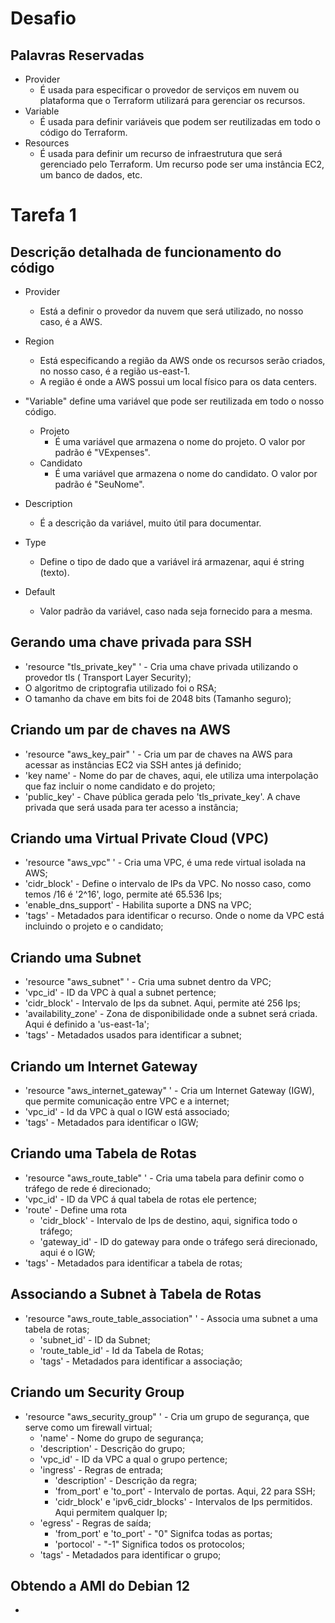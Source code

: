 # Desafio

## Palavras Reservadas

   - Provider
      - É usada para especificar o provedor de serviços em nuvem ou plataforma que o Terraform utilizará para gerenciar os recursos.
   - Variable
      - É usada para definir variáveis que podem ser reutilizadas em todo o código do Terraform.
   - Resources
      - É usada para definir um recurso de infraestrutura que será gerenciado pelo Terraform. Um recurso pode ser uma instância EC2, um banco de dados, etc.

# Tarefa 1

## Descrição detalhada de funcionamento do código

- Provider
   - Está a definir o provedor da nuvem que será utilizado, no nosso caso, é a AWS.
     
- Region
   - Está especificando a região da AWS onde os recursos serão criados, no nosso caso, é a região us-east-1.
   - A região é onde a AWS possui um local físico para os data centers.


- "Variable" define uma variável que pode ser reutilizada em todo o nosso código.
    - Projeto
      - É uma variável que armazena o nome do projeto. O valor por padrão é "VExpenses".
    - Candidato
      - É uma variável que armazena o nome do candidato. O valor por padrão é "SeuNome".

- Description
  - É a descrição da variável, muito útil para documentar.

- Type
  - Define o tipo de dado que a variável irá armazenar, aqui é string (texto).

- Default
  - Valor padrão da variável, caso nada seja fornecido para a mesma.

## Gerando uma chave privada para SSH
   - 'resource "tls_private_key" ' - Cria uma chave privada utilizando o provedor tls ( Transport Layer Security);
   - O algoritmo de criptografia utilizado foi o RSA;
   - O tamanho da chave em bits foi de 2048 bits (Tamanho seguro);
## Criando um par de chaves na AWS
   - 'resource "aws_key_pair" ' - Cria um par de chaves na AWS para acessar as instâncias EC2 via SSH antes já definido;
   - 'key name' - Nome do par de chaves, aqui, ele utiliza uma interpolação que faz incluir o nome candidato e do projeto;
   - 'public_key' - Chave pública gerada pelo 'tls_private_key'. A chave privada que será usada para ter acesso a instância;
## Criando uma Virtual Private Cloud (VPC)
   - 'resource "aws_vpc" ' - Cria uma VPC, é uma rede virtual isolada na AWS;
   - 'cidr_block' - Define o intervalo de IPs da VPC. No nosso caso, como temos /16 é '2^16', logo, permite até 65.536 Ips;
   - 'enable_dns_support' - Habilita suporte a DNS na VPC;
   - 'tags' - Metadados para identificar o recurso. Onde o nome da VPC está incluindo o projeto e o candidato;
## Criando uma Subnet
   - 'resource "aws_subnet" ' - Cria uma subnet dentro da VPC;
   - 'vpc_id' - ID da VPC à qual a subnet pertence;
   - 'cidr_block' - Intervalo de Ips da subnet. Aqui, permite até 256 Ips;
   - 'availability_zone' - Zona de disponibilidade onde a subnet será criada. Aqui é definido a 'us-east-1a';
   - 'tags' - Metadados usados para identificar a subnet;
## Criando um Internet Gateway
   - 'resource "aws_internet_gateway" ' - Cria um Internet Gateway (IGW), que permite comunicação entre VPC e a internet;
   - 'vpc_id' - Id da VPC à qual o IGW está associado;
   - 'tags' - Metadados para identificar o IGW;
## Criando uma Tabela de Rotas
   - 'resource "aws_route_table" ' - Cria uma tabela para definir como o tráfego de rede é direcionado;
   - 'vpc_id' - ID da VPC á qual tabela de rotas ele pertence;
   - 'route' - Define uma rota
     - 'cidr_block' - Intervalo de Ips de destino, aqui, significa todo o tráfego;
     - 'gateway_id' - ID do gateway para onde o tráfego será direcionado, aqui é o IGW;
   - 'tags' - Metadados para identificar a tabela de rotas;
## Associando a Subnet à Tabela de Rotas
   - 'resource "aws_route_table_association" ' - Associa uma subnet a uma tabela de rotas;
     - 'subnet_id' - ID da Subnet;
     - 'route_table_id' - Id da Tabela de Rotas;
     - 'tags' - Metadados para identificar a associação;
## Criando um Security Group
   - 'resource "aws_security_group" ' - Cria um grupo de segurança, que serve como um firewall virtual;
      - 'name' - Nome do grupo de segurança;
      - 'description' - Descrição do grupo;
      - 'vpc_id' - ID da VPC a qual o grupo pertence;
      - 'ingress' - Regras de entrada;
         - 'description' - Descrição da regra;
         - 'from_port' e 'to_port' - Intervalo de portas. Aqui, 22 para SSH;
         - 'cidr_block' e 'ipv6_cidr_blocks' - Intervalos de Ips permitidos. Aqui permitem qualquer Ip;
      - 'egress' - Regras de saída;
          - 'from_port' e 'to_port' - "0" Signifca todas as portas;
          - 'portocol' - "-1" Significa todos os protocolos;
      - 'tags' - Metadados para identificar o grupo;
## Obtendo a AMI do Debian 12
  - 

